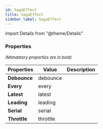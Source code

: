 ```yaml
---
id: SagaEffect
title: SagaEffect
sidebar_label: SagaEffect
---
```


import Details from "@theme/Details"




### Properties

<font size="2"><i>(Mandatory properties are in bold)</i></font>

| Properties | Value | Description |
| --------- | ---- | ----------- |
| **Debounce** | debounce |  |
| **Every** | every |  |
| **Latest** | latest |  |
| **Leading** | leading |  |
| **Serial** | serial |  |
| **Throttle** | throttle |  |



